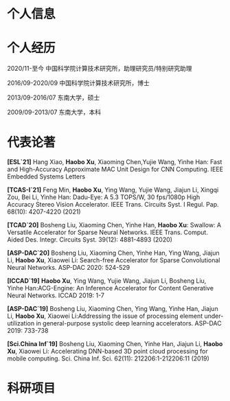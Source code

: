 # 个人信息

# 个人经历
2020/11-至今 中国科学院计算技术研究所，助理研究员/特别研究助理  

2016/09-2020/09 中国科学院计算技术研究所，博士

2013/09-2016/07 东南大学，硕士

2009/09-2013/07 东南大学，本科

# 代表论著
**[ESL`21]** Hang Xiao, **Haobo Xu**, Xiaoming Chen,Yujie Wang, Yinhe Han: Fast and High-Accuracy Approximate MAC Unit Design for CNN Computing. IEEE Embedded Systems Letters

**[TCAS-I`21]** Feng Min, **Haobo Xu**, Ying Wang, Yujie Wang, Jiajun Li, Xingqi Zou, Bei Li, Yinhe Han: Dadu-Eye: A 5.3 TOPS/W, 30 fps/1080p High Accuracy Stereo Vision Accelerator. IEEE Trans. Circuits Syst. I Regul. Pap. 68(10): 4207-4220 (2021)

**[TCAD`20]** Bosheng Liu, Xiaoming Chen, Yinhe Han, **Haobo Xu**: Swallow: A Versatile Accelerator for Sparse Neural Networks. IEEE Trans. Comput. Aided Des. Integr. Circuits Syst. 39(12): 4881-4893 (2020)

**[ASP-DAC`20]** Bosheng Liu, Xiaoming Chen, Yinhe Han, Ying Wang, Jiajun Li, **Haobo Xu**, Xiaowei Li: Search-free Accelerator for Sparse Convolutional Neural Networks. ASP-DAC 2020: 524-529

**[ICCAD`19]** **Haobo Xu**, Ying Wang, Yujie Wang, Jiajun Li, Bosheng Liu, Yinhe Han:ACG-Engine: An Inference Accelerator for Content Generative Neural Networks. ICCAD 2019: 1-7

**[ASP-DAC`19]** Bosheng Liu, Xiaoming Chen, Ying Wang, Yinhe Han, Jiajun Li, **Haobo Xu**, Xiaowei Li:Addressing the issue of processing element under-utilization in general-purpose systolic deep learning accelerators. ASP-DAC 2019: 733-738

**[Sci.China Inf`19]** Bosheng Liu, Xiaoming Chen, Yinhe Han, Jiajun Li, **Haobo Xu**, Xiaowei Li: Accelerating DNN-based 3D point cloud processing for mobile computing. Sci. China Inf. Sci. 62(11): 212206:1-212206:11 (2019)
# 科研项目

